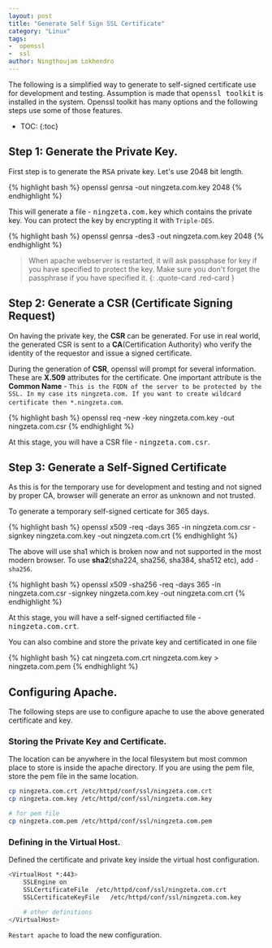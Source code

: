 ```yaml
---
layout: post
title: "Generate Self Sign SSL Certificate"
category: "Linux"
tags:
-  openssl
-  ssl
author:	Ningthoujam Lokhendro
---
```

The following is a simplified way to generate to self-signed certificate use for development and testing.
Assumption is made that <kbd>openssl toolkit</kbd> is installed in the system. Openssl toolkit has many options and the following steps use some of those features.
* TOC:
{:toc}

## Step 1: Generate the Private Key.
First step is to generate the <kbd>RSA</kbd> private key. Let's use 2048 bit length.

{% highlight bash %}
openssl genrsa -out ningzeta.com.key 2048
{% endhighlight %}

This will generate a file - <kbd>ningzeta.com.key</kbd> which contains the private key. You can protect the key by encrypting it with `Triple-DES`.

{% highlight bash %}
openssl genrsa -des3 -out ningzeta.com.key 2048
{% endhighlight %}

> When apache webserver is restarted, it will ask passphase for key if you have specified to protect the key. Make sure you don't forget the passphrase if you have specified it.
{: .quote-card .red-card }

## Step 2: Generate a CSR (Certificate Signing Request)
On having the private key, the __CSR__ can be generated. For use in real world, the generated CSR is sent to a __CA__(Certification Authority) who verify the identity of the requestor and issue a signed certificate.

During the generation of __CSR__, openssl will prompt for several information. These are __X.509__ attributes for the certificate. One important attribute is the __Common Name__ - `This is the FQDN of the server to be protected by the SSL. In my case its ningzeta.com. If you want to create wildcard certificate then *.ningzeta.com`.

{% highlight bash %}
openssl req -new -key ningzeta.com.key -out ningzeta.com.csr
{% endhighlight %}

At this stage, you will have a CSR file - <kbd>ningzeta.com.csr</kbd>.

## Step 3: Generate a Self-Signed Certificate
As this is for the temporary use for development and testing and not signed by proper CA, browser will generate an error as unknown and not trusted.

To generate a temporary self-signed certicate for 365 days.

{% highlight bash %}
openssl x509 -req -days 365 -in ningzeta.com.csr -signkey ningzeta.com.key -out ningzeta.com.crt
{% endhighlight %}

The above will use sha1 which is broken now and not supported in the most modern browser. To use __sha2__(sha224, sha256, sha384, sha512 etc), add `-sha256`.

{% highlight bash %}
openssl x509 -sha256 -req -days 365 -in ningzeta.com.csr -signkey ningzeta.com.key -out ningzeta.com.crt
{% endhighlight %}

At this stage, you will have a self-signed certifiacted file - <kbd>ningzeta.com.crt</kbd>.

You can also combine and store the private key and certificated in one file

{% highlight bash %}
cat ningzeta.com.crt ningzeta.com.key > ningzeta.com.pem
{% endhighlight %}

## Configuring Apache.
The following steps are use to configure apache to use the above generated certificate and key.

### Storing the Private Key and Certificate.
The location can be anywhere in the local filesystem but most common place to store is inside the apache directory. If you are using the pem file, store the pem file in the same location.

```bash
cp ningzeta.com.crt /etc/httpd/conf/ssl/ningzeta.com.crt
cp ningzeta.com.key /etc/httpd/conf/ssl/ningzeta.com.key

# for pem file
cp ningzeta.com.pem /etc/httpd/conf/ssl/ningzeta.com.pem
```

### Defining in the Virtual Host.
Defined the certificate and private key inside the virtual host configuration.

```bash
<VirtualHost *:443>
	SSLEngine on
	SSLCertificateFile 	/etc/httpd/conf/ssl/ningzeta.com.crt
	SSLCertificateKeyFile	/etc/httpd/conf/ssl/ningzeta.com.key

	# other definitions
</VirtualHost>
```

`Restart apache` to load the new configuration.
